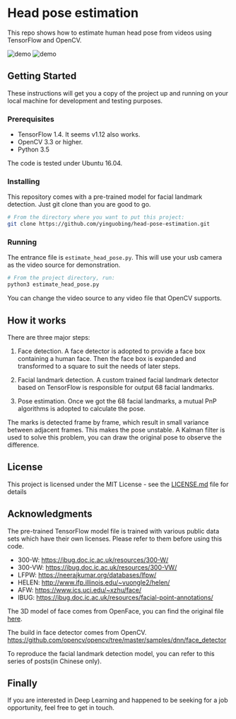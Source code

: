 # Head pose estimation

This repo shows how to estimate human head pose from videos using TensorFlow and OpenCV.

![demo](https://github.com/yinguobing/head-pose-estimation/raw/master/demo.gif)
![demo](https://github.com/yinguobing/head-pose-estimation/raw/master/demo1.gif)

## Getting Started

These instructions will get you a copy of the project up and running on your local machine for development and testing purposes.

### Prerequisites

- TensorFlow 1.4. It seems v1.12 also works.
- OpenCV 3.3 or higher.
- Python 3.5

The code is tested under Ubuntu 16.04.

### Installing

This repository comes with a pre-trained model for facial landmark detection. Just git clone than you are good to go.

```bash
# From the directory where you want to put this project:
git clone https://github.com/yinguobing/head-pose-estimation.git
```

### Running
The entrance file is `estimate_head_pose.py`. This will use your usb camera as the video source for demonstration.

```bash
# From the project directory, run:
python3 estimate_head_pose.py
```

You can change the video source to any video file that OpenCV supports.

## How it works

There are three major steps:

1. Face detection. A face detector is adopted to provide a face box containing a human face. Then the face box is expanded and transformed to a square to suit the needs of later steps.

2. Facial landmark detection. A custom trained facial landmark detector based on TensorFlow is responsible for output 68 facial landmarks.

3. Pose estimation. Once we got the 68 facial landmarks, a mutual PnP algorithms is adopted to calculate the pose.

The marks is detected frame by frame, which result in small variance between adjacent frames. This makes the pose unstable. A Kalman filter is used to solve this problem, you can draw the original pose to observe the difference.


## License
This project is licensed under the MIT License - see the [LICENSE.md](LICENSE.md) file for details

## Acknowledgments
The pre-trained TensorFlow model file is trained with various public data sets which have their own licenses. Please refer to them before using this code.

- 300-W: https://ibug.doc.ic.ac.uk/resources/300-W/
- 300-VW: https://ibug.doc.ic.ac.uk/resources/300-VW/
- LFPW: https://neerajkumar.org/databases/lfpw/
- HELEN: http://www.ifp.illinois.edu/~vuongle2/helen/
- AFW: https://www.ics.uci.edu/~xzhu/face/
- IBUG: https://ibug.doc.ic.ac.uk/resources/facial-point-annotations/

The 3D model of face comes from OpenFace, you can find the original file [here](https://github.com/TadasBaltrusaitis/OpenFace/blob/master/lib/local/LandmarkDetector/model/pdms/In-the-wild_aligned_PDM_68.txt).

The build in face detector comes from OpenCV. https://github.com/opencv/opencv/tree/master/samples/dnn/face_detector

To reproduce the facial landmark detection model, you can refer to this series of posts(in Chinese only).

## Finally
If you are interested in Deep Learning and happened to be seeking for a job opportunity, feel free to get in touch.
